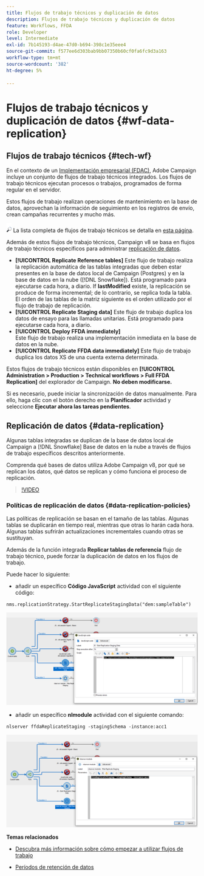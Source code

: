 ```yaml
---
title: Flujos de trabajo técnicos y duplicación de datos
description: Flujos de trabajo técnicos y duplicación de datos
feature: Workflows, FFDA
role: Developer
level: Intermediate
exl-id: 7b145193-d4ae-47d0-b694-398c1e35eee4
source-git-commit: f577ee6d303bab9bb07350b60cf0fa6fc9d3a163
workflow-type: tm+mt
source-wordcount: '382'
ht-degree: 5%

---
```


# Flujos de trabajo técnicos y duplicación de datos {#wf-data-replication}

## Flujos de trabajo técnicos {#tech-wf}

En el contexto de un [Implementación empresarial (FDAC)](enterprise-deployment.md), Adobe Campaign incluye un conjunto de flujos de trabajo técnicos integrados. Los flujos de trabajo técnicos ejecutan procesos o trabajos, programados de forma regular en el servidor.

Estos flujos de trabajo realizan operaciones de mantenimiento en la base de datos, aprovechan la información de seguimiento en los registros de envío, crean campañas recurrentes y mucho más.

![](../assets/do-not-localize/glass.png) La lista completa de flujos de trabajo técnicos se detalla en [esta página](https://experienceleague.adobe.com/docs/campaign/automation/workflows/introduction/wf-type/technical-workflows.html).

Además de estos flujos de trabajo técnicos, Campaign v8 se basa en flujos de trabajo técnicos específicos para administrar [replicación de datos](#data-replication).

* **[!UICONTROL Replicate Reference tables]**
Este flujo de trabajo realiza la replicación automática de las tablas integradas que deben estar presentes en la base de datos local de Campaign (Postgres) y en la base de datos en la nube ([!DNL Snowflake]). Está programado para ejecutarse cada hora, a diario. If **lastModified** existe, la replicación se produce de forma incremental; de lo contrario, se replica toda la tabla. El orden de las tablas de la matriz siguiente es el orden utilizado por el flujo de trabajo de replicación.
* **[!UICONTROL Replicate Staging data]**
Este flujo de trabajo duplica los datos de ensayo para las llamadas unitarias. Está programado para ejecutarse cada hora, a diario.
* **[!UICONTROL Deploy FFDA immediately]**\
  Este flujo de trabajo realiza una implementación inmediata en la base de datos en la nube.
* **[!UICONTROL Replicate FFDA data immediately]**
Este flujo de trabajo duplica los datos XS de una cuenta externa determinada.

Estos flujos de trabajo técnicos están disponibles en **[!UICONTROL Administration > Production > Technical workflows > Full FFDA Replication]** del explorador de Campaign. **No deben modificarse.**

Si es necesario, puede iniciar la sincronización de datos manualmente. Para ello, haga clic con el botón derecho en la **Planificador** actividad y seleccione **Ejecutar ahora las tareas pendientes**.

## Replicación de datos {#data-replication}

Algunas tablas integradas se duplican de la base de datos local de Campaign a [!DNL Snowflake] Base de datos en la nube a través de flujos de trabajo específicos descritos anteriormente.

Comprenda qué bases de datos utiliza Adobe Campaign v8, por qué se replican los datos, qué datos se replican y cómo funciona el proceso de replicación.

>[!VIDEO](https://video.tv.adobe.com/v/334460?quality=12)


### Políticas de replicación de datos {#data-replication-policies}

Las políticas de replicación se basan en el tamaño de las tablas. Algunas tablas se duplicarán en tiempo real, mientras que otras lo harán cada hora. Algunas tablas sufrirán actualizaciones incrementales cuando otras se sustituyan.

Además de la función integrada **Replicar tablas de referencia** flujo de trabajo técnico, puede forzar la duplicación de datos en los flujos de trabajo.

Puede hacer lo siguiente:

* añadir un específico **Código JavaScript** actividad con el siguiente código:

```
nms.replicationStrategy.StartReplicateStagingData("dem:sampleTable")
```

![](assets/jscode.png)


* añadir un específico **nlmodule** actividad con el siguiente comando:

```
nlserver ffdaReplicateStaging -stagingSchema -instance:acc1
```

![](assets/nlmodule.png)


**Temas relacionados**

* [Descubra más información sobre cómo empezar a utilizar flujos de trabajo](https://experienceleague.adobe.com/docs/campaign/automation/workflows/introduction/about-workflows.html?lang=es)

* [Períodos de retención de datos](../dev/datamodel-best-practices.md#data-retention)
